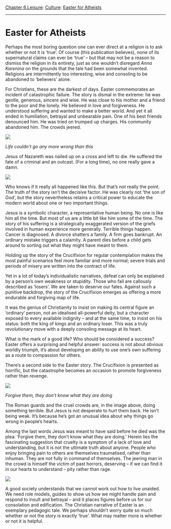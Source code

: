 [Chapter 6.Leisure](https://www.theschooloflife.com/thebookoflife/category/leisure/): [Culture](https://www.theschooloflife.com/thebookoflife/category/leisure/culture/): [Easter for Atheists](https://www.theschooloflife.com/thebookoflife/easter-for-atheists/)

* * *

# Easter for Atheists

Perhaps the most boring question one can ever direct at a religion is to ask whether or not it is ‘true’. Of course (this publication believes), none of its supernatural claims can ever be ‘true’ – but that may not be a reason to dismiss the religion in its entirety, just as one wouldn’t disregard _Anna Karenina_ on the grounds that the tale had been somewhat invented. Religions are intermittently too interesting, wise and consoling to be abandoned to ‘believers’ alone.

For Christians, these are the darkest of days. Easter commemorates an incident of catastrophic failure. The story is dismal in the extreme: he was gentle, generous, sincere and wise. He was close to his mother and a friend to the poor and the lonely. He believed in love and forgiveness. He understood suffering and wanted to make a better world. And yet it all ended in humiliation, betrayal and unbearable pain. One of his best friends denounced him. He was tried on trumped up charges. His community abandoned him. The crowds jeered.

![](https://www.theschooloflife.com/thebookoflife/wp-content/uploads/2017/04/Honthorst-Jesus-1024x706.jpg)

_Life couldn’t go any more wrong than this_

Jesus of Nazareth was nailed up on a cross and left to die. He suffered the fate of a criminal and an outcast. (For a long time), no one really gave a damn.

![](https://www.theschooloflife.com/thebookoflife/wp-content/uploads/2017/04/Zubaran-Crucifixion-574x1024.jpg)

Who knows if it really all happened like this. But that’s not really the point. The truth of the story isn’t the decisive factor. He was clearly not ‘the son of God’, but the story nevertheless retains a critical power to educate the modern world about one or two important things.

Jesus is a symbolic character, a representative human being. No one is like him all the time. But most of us are a little bit like him some of the time. The story of his suffering is a strategically exaggerated version of the griefs involved in human experience more generally. Terrible things happen. Cancer is diagnosed. A divorce shatters a family. A firm goes bankrupt. An ordinary mistake triggers a calamity. A parent dies before a child gets around to sorting out what they might have meant to them.

Holding up the story of the Crucifixion for regular contemplation makes the most painful scenarios feel more familiar and more normal; severe trials and periods of misery are written into the contract of life.

Yet in a lot of today’s individualistic narratives, defeat can only be explained by a person’s own weakness or stupidity. Those who fail are callously described as ‘losers’. We are taken to deserve our fates. Against such a punitive backdrop, the story of the Crucifixion emerges as offering a more endurable and forgiving map of life.

It was the genius of Christianity to insist on making its central figure an ‘ordinary’ person, not an idealised all-powerful deity, but a character exposed to every available indignity – and at the same time, to insist on his status: both the king of kings and an ordinary loser. This was a truly revolutionary move with a deeply consoling message at its heart.

What is the mark of a good life? Who should be considered a success? Easter offers a surprising and helpful answer: success is not about obvious worldly triumph, it’s about developing an ability to use one’s own suffering as a route to compassion for others.

There’s a second side to the Easter story. The Crucifixion is presented as horrific, but the catastrophe becomes an occasion to promote forgiveness rather than revenge.

![](https://www.theschooloflife.com/thebookoflife/wp-content/uploads/2017/04/Bosch-Christ-2.jpg)

_Forgive them, they don’t know what they are doing_

The Roman guards and the cruel crowds are, in the image above, doing something terrible. But Jesus is not desperate to hurt them back. He isn’t being weak. It’s because he’s got an unusual idea about why things go wrong in people’s hearts.

Among the last words Jesus was meant to have said before he died was the plea: ‘Forgive them, they don’t know what they are doing.’ Herein lies the fascinating suggestion that cruelty is a symptom of a lack of love and understanding, but it is not the ultimate truth about anyone. People who enjoy bringing pain to others are themselves traumatised, rather than inhuman. They are not fully in command of themselves. The jeering man in the crowd is himself the victim of past horrors, deserving – if we can find it in our hearts to understand – pity rather than rage.

![](https://www.theschooloflife.com/thebookoflife/wp-content/uploads/2017/04/Procession.jpg)

A good society understands that we cannot work out how to live unaided. We need role models, guides to show us how we might handle pain and respond to insult and betrayal – and it places figures before us for our consolation and edification. The Christian narrative of Easter is an exemplary pedagogic tale. We perhaps shouldn’t worry quite so much whether or not the story is exactly ‘true’. What may matter more is whether or not it is helpful.

    
